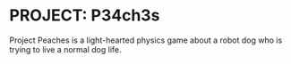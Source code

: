 # PROJECT: P34ch3s

Project Peaches is a light-hearted physics game about a robot dog who is trying to live a normal dog life.

